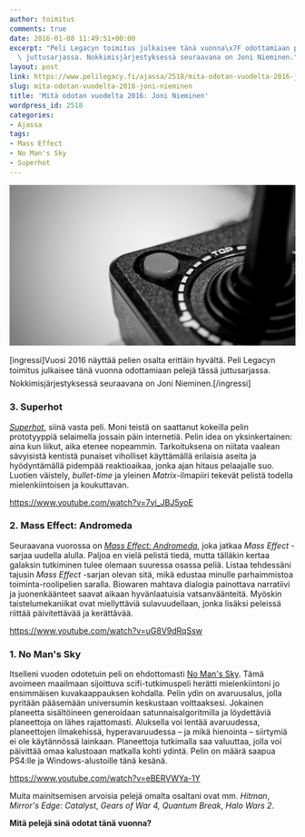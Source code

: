 ```yaml
---
author: toimitus
comments: true
date: 2016-01-08 11:49:51+00:00
excerpt: "Peli Legacyn toimitus julkaisee tänä vuonna\x7F odottamiaan pelejä tässä\
  \ juttusarjassa. Nokkimisjärjestyksessä seuraavana on Joni Nieminen."
layout: post
link: https://www.pelilegacy.fi/ajassa/2518/mita-odotan-vuodelta-2016-joni-nieminen
slug: mita-odotan-vuodelta-2016-joni-nieminen
title: 'Mitä odotan vuodelta 2016: Joni Nieminen'
wordpress_id: 2518
categories:
- Ajassa
tags:
- Mass Effect
- No Man's Sky
- Superhot
---
```


![Gaming 2016](/uploads/2016/01/gaming_2016.jpg)

[ingressi]Vuosi 2016 näyttää pelien osalta erittäin hyvältä. Peli Legacyn toimitus julkaisee tänä vuonna odottamiaan pelejä tässä juttusarjassa. Nokkimisjärjestyksessä seuraavana on Joni Nieminen.[/ingressi]



### 3. Superhot



_[Superhot](https://superhotgame.com/)_, siinä vasta peli. Moni teistä on saattanut kokeilla pelin prototyyppiä selaimella jossain päin internetiä. Pelin idea on yksinkertainen: aina kun liikut, aika etenee nopeammin. Tarkoituksena on niitata vaalean sävyisistä kentistä punaiset viholliset käyttämällä erilaisia aseita ja hyödyntämällä pidempää reaktioaikaa, jonka ajan hitaus pelaajalle suo. Luotien väistely, _bullet-time_ ja yleinen _Matrix_-ilmapiiri tekevät pelistä todella mielenkiintoisen ja koukuttavan.

https://www.youtube.com/watch?v=7vi_JBJ5yoE



### 





### 2. Mass Effect: Andromeda



Seuraavana vuorossa on _[Mass Effect: Andromeda](http://www.masseffect.com/)_, joka jatkaa _Mass Effect_ -sarjaa uudella alulla. Paljoa en vielä pelistä tiedä, mutta tälläkin kertaa galaksin tutkiminen tulee olemaan suuressa osassa peliä. Listaa tehdessäni tajusin _Mass Effect_ -sarjan olevan sitä, mikä edustaa minulle parhaimmistoa toiminta-roolipelien saralla. Biowaren mahtava dialogia painottava narratiivi ja juonenkäänteet saavat aikaan hyvänlaatuisia vatsanväänteitä. Myöskin taistelumekaniikat ovat miellyttäviä sulavuudellaan, jonka lisäksi peleissä riittää päivitettävää ja kerättävää.

https://www.youtube.com/watch?v=uG8V9dRqSsw



### 





### 1. No Man's Sky



Itselleni vuoden odotetuin peli on ehdottomasti [No Man's Sky](http://www.no-mans-sky.com/). Tämä avoimeen maailmaan sijoittuva scifi-tutkimuspeli herätti mielenkiintoni jo ensimmäisen kuvakaappauksen kohdalla. Pelin ydin on avaruusalus, jolla pyritään pääsemään universumin keskustaan voittaaksesi. Jokainen planeetta sisältöineen generoidaan satunnaisalgoritmilla ja löydettäviä planeettoja on lähes rajattomasti. Aluksella voi lentää avaruudessa, planeettojen ilmakehissä, hyperavaruudessa – ja mikä hienointa – siirtymiä ei ole käytännössä lainkaan. Planeettoja tutkimalla saa valuuttaa, jolla voi päivittää omaa kalustoaan matkalla kohti ydintä. Pelin on määrä saapua PS4:lle ja Windows-alustoille tänä kesänä.

https://www.youtube.com/watch?v=eBERVWYa-1Y



Muita mainitsemisen arvoisia pelejä omalta osaltani ovat mm. _Hitman_, _Mirror's Edge: Catalyst_, _Gears of War 4,_ _Quantum Break_, _Halo Wars 2_.

**Mitä pelejä sinä odotat tänä vuonna?**


